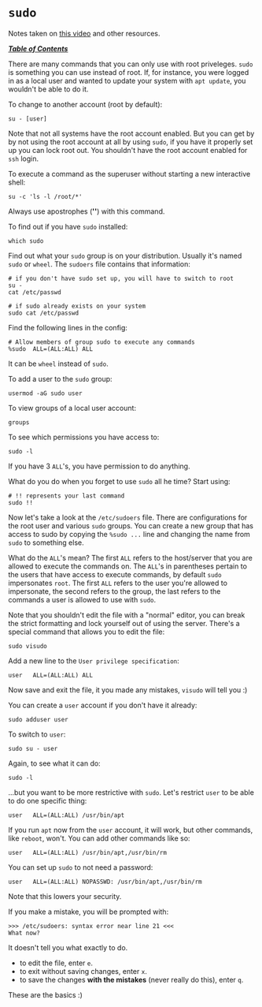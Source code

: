 # `sudo`

Notes taken on [this video](https://youtu.be/07JOqKOBRnU) and other resources.

[***Table of Contents***](/README.md)  

There are many commands that you can only use with root priveleges. `sudo` is
something you can use instead of root. If, for instance, you were logged in as a
local user and wanted to update your system with `apt update`, you wouldn't be
able to do it. 

To change to another account (root by default):

    su - [user]

Note that not all systems have the root account enabled. But you can get by by
not using the root account at all by using `sudo`, if you have it properly set
up you can lock root out. You shouldn't have the root account enabled for `ssh`
login.

To execute a command as the superuser without starting a new interactive shell:

    su -c 'ls -l /root/*'

Always use apostrophes (**\'\'**) with this command.

To find out if you have `sudo` installed:

    which sudo

Find out what your `sudo` group is on your distribution. Usually it's named
`sudo` or `wheel`. The `sudoers` file contains that information:

    # if you don't have sudo set up, you will have to switch to root
    su -
    cat /etc/passwd

    # if sudo already exists on your system
    sudo cat /etc/passwd

Find the following lines in the config:

    # Allow members of group sudo to execute any commands
    %sudo  ALL=(ALL:ALL) ALL

It can be `wheel` instead of `sudo`.

To add a user to the `sudo` group:

    usermod -aG sudo user

To view groups of a local user account:

    groups

To see which permissions you have access to:

    sudo -l

If you have 3 `ALL`'s, you have permission to do anything.

What do you do when you forget to use `sudo` all he time? Start using:

    # !! represents your last command
    sudo !!

Now let's take a look at the `/etc/sudoers` file. There are configurations for
the root user and various `sudo` groups. You can create a new group that has
access to sudo by copying the `%sudo ...` line and changing the name from `sudo`
to something else.

What do the `ALL`'s mean? The first `ALL` refers to the host/server that you are
allowed to execute the commands on. The `ALL`'s in parentheses pertain to the
users that have access to execute commands, by default `sudo` impersonates
`root`. The first `ALL` refers to the user you're allowed to impersonate, the 
second refers to the group, the last refers to the commands a user is allowed to
use with `sudo`.

Note that you shouldn't edit the file with a "normal" editor, you can break the
strict formatting and lock yourself out of using the server. There's a special
command that allows you to edit the file:

    sudo visudo 

Add a new line to the `User privilege specification`:

    user   ALL=(ALL:ALL) ALL

Now save and exit the file, it you made any mistakes, `visudo` will tell you :)

You can create a `user` account if you don't have it already:

    sudo adduser user

To switch to `user`:

    sudo su - user

Again, to see what it can do:

    sudo -l

...but you want to be more restrictive with `sudo`. Let's restrict `user` to be
able to do one specific thing:

    user   ALL=(ALL:ALL) /usr/bin/apt

If you run `apt` now from the `user` account, it will work, but other commands,
like `reboot`, won't. You can add other commands like so:

    user   ALL=(ALL:ALL) /usr/bin/apt,/usr/bin/rm

You can set up `sudo` to not need a password:

    user   ALL=(ALL:ALL) NOPASSWD: /usr/bin/apt,/usr/bin/rm

Note that this lowers your security. 

If you make a mistake, you will be prompted with:

    >>> /etc/sudoers: syntax error near line 21 <<<
    What now?

It doesn't tell you what exactly to do. 

- to edit the file, enter `e`. 
- to exit without saving changes, enter `x`.
- to save the changes **with the mistakes** (never really do this), enter `q`.

These are the basics :)
